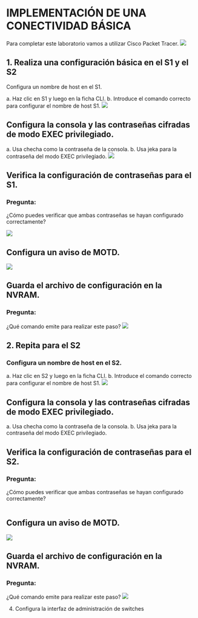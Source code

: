 # IMPLEMENTACIÓN DE UNA CONECTIVIDAD BÁSICA

Para completar este laboratorio vamos a utilizar Cisco Packet Tracer.
![](https://github.com/MeliQB/Comunicacion_datos_R_Melissa_Quispe/blob/adb9f58fa6c8681cc14e0e6cce6f61ad3cbd8ce3/Im%C3%A1genes/imagen_2024-05-11_041621785.png)

## 1. Realiza una configuración básica en el S1 y el S2
   Configura un nombre de host en el S1.
   
a. Haz clic en S1 y luego en la ficha CLI.
b. Introduce el comando correcto para configurar el nombre de host S1.
![](https://github.com/MeliQB/Comunicacion_datos_R_Melissa_Quispe/blob/0e0db3a1c276c90bbd8d3972bc467a1077263542/Im%C3%A1genes/Captura%20de%20pantalla%202024-05-15%20130241.png)

## Configura la consola y las contraseñas cifradas de modo EXEC privilegiado.
  
a. Usa checha como la contraseña de la consola.
b. Usa jeka para la contraseña del modo EXEC privilegiado.
![](https://github.com/MeliQB/Comunicacion_datos_R_Melissa_Quispe/blob/0e0db3a1c276c90bbd8d3972bc467a1077263542/Im%C3%A1genes/Captura%20de%20pantalla%202024-05-15%20130315.png)

## Verifica la configuración de contraseñas para el S1.

### Pregunta:

¿Cómo puedes verificar que ambas contraseñas se hayan configurado correctamente?

![](https://github.com/MeliQB/Comunicacion_datos_R_Melissa_Quispe/blob/03c6d10d46d5afe28479894a828e1db4ea169bc1/Im%C3%A1genes/imagen_2024-05-15_132507974.png)

## Configura un aviso de MOTD.
![](https://github.com/MeliQB/Comunicacion_datos_R_Melissa_Quispe/blob/0e0db3a1c276c90bbd8d3972bc467a1077263542/Im%C3%A1genes/Captura%20de%20pantalla%202024-05-15%20130923.png)

## Guarda el archivo de configuración en la NVRAM.

### Pregunta:
¿Qué comando emite para realizar este paso?
![](https://github.com/MeliQB/Comunicacion_datos_R_Melissa_Quispe/blob/0e0db3a1c276c90bbd8d3972bc467a1077263542/Im%C3%A1genes/Captura%20de%20pantalla%202024-05-15%20131033.png)

## 2. Repita para el S2
### Configura un nombre de host en el S2.
   
a. Haz clic en S2 y luego en la ficha CLI.
b. Introduce el comando correcto para configurar el nombre de host S1.
![](https://github.com/MeliQB/Comunicacion_datos_R_Melissa_Quispe/blob/5ef54234214bb77273f56fc10441d6d966e9493e/Im%C3%A1genes/Captura%20de%20pantalla%202024-05-15%20134351.png)

## Configura la consola y las contraseñas cifradas de modo EXEC privilegiado.
  
a. Usa checha como la contraseña de la consola.
b. Usa jeka para la contraseña del modo EXEC privilegiado.
![]()

## Verifica la configuración de contraseñas para el S2.

### Pregunta:

¿Cómo puedes verificar que ambas contraseñas se hayan configurado correctamente?

![]()

## Configura un aviso de MOTD.
![](https://github.com/MeliQB/Comunicacion_datos_R_Melissa_Quispe/blob/5ef54234214bb77273f56fc10441d6d966e9493e/Im%C3%A1genes/Captura%20de%20pantalla%202024-05-15%20134420.png)

## Guarda el archivo de configuración en la NVRAM.

### Pregunta:
¿Qué comando emite para realizar este paso?
![](https://github.com/MeliQB/Comunicacion_datos_R_Melissa_Quispe/blob/5ef54234214bb77273f56fc10441d6d966e9493e/Im%C3%A1genes/Captura%20de%20pantalla%202024-05-15%20134428.png)


4. Configura la interfaz de administración de switches
